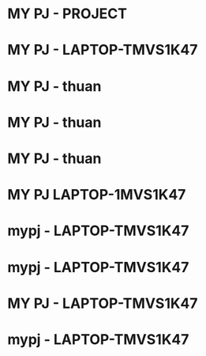 # MY PJ - PROJECT
# MY PJ - LAPTOP-TMVS1K47
# MY PJ - thuan
# MY PJ - thuan
# MY PJ - thuan
# MY PJ LAPTOP-1MVS1K47
# mypj - LAPTOP-TMVS1K47
# mypj - LAPTOP-TMVS1K47
# MY PJ - LAPTOP-TMVS1K47
# mypj - LAPTOP-TMVS1K47
